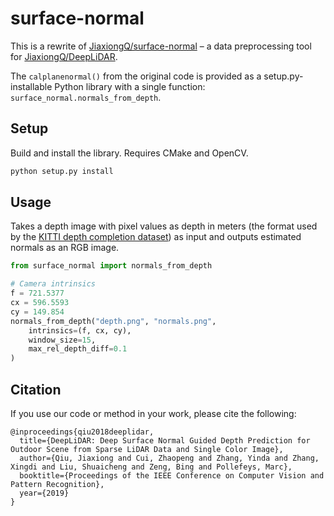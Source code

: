 # surface-normal
This is a rewrite of [JiaxiongQ/surface-normal](https://github.com/JiaxiongQ/surface-normal) –
a data preprocessing tool for [JiaxiongQ/DeepLiDAR](https://github.com/JiaxiongQ/DeepLiDAR).

The `calplanenormal()` from the original code is provided as a setup.py-installable Python
library with a single function: `surface_normal.normals_from_depth`.

## Setup

Build and install the library. Requires CMake and OpenCV. 
```bash
python setup.py install
```

## Usage

Takes a depth image with pixel values as depth in meters
(the format used by the [KITTI depth completion dataset](http://www.cvlibs.net/datasets/kitti/eval_depth.php?benchmark=depth_completion))
as input and outputs estimated normals as an RGB image.

```python
from surface_normal import normals_from_depth

# Camera intrinsics
f = 721.5377
cx = 596.5593
cy = 149.854
normals_from_depth("depth.png", "normals.png",
    intrinsics=(f, cx, cy),
    window_size=15,
    max_rel_depth_diff=0.1
)
```

## Citation
If you use our code or method in your work, please cite the following:  
```
@inproceedings{qiu2018deeplidar,
  title={DeepLiDAR: Deep Surface Normal Guided Depth Prediction for Outdoor Scene from Sparse LiDAR Data and Single Color Image},
  author={Qiu, Jiaxiong and Cui, Zhaopeng and Zhang, Yinda and Zhang, Xingdi and Liu, Shuaicheng and Zeng, Bing and Pollefeys, Marc},
  booktitle={Proceedings of the IEEE Conference on Computer Vision and Pattern Recognition},
  year={2019}
}
```
